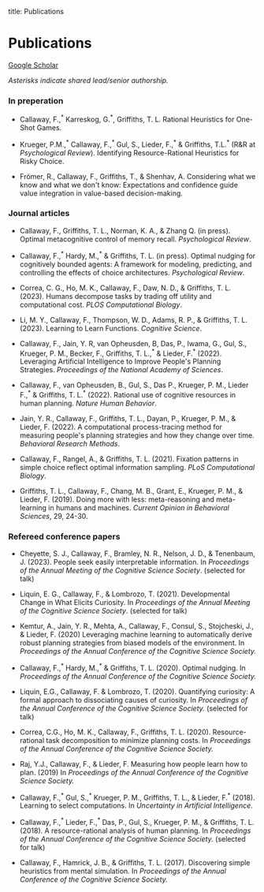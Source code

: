 title: Publications

# Publications

[Google Scholar](https://scholar.google.com/citations?user=oX7L_mMAAAAJ&hl=en&oi=ao)

_Asterisks indicate shared lead/senior authorship._


### In preperation

- Callaway, F.,<sup>&ast;</sup> Karreskog, G.<sup>&ast;</sup>, Griffiths, T. L. Rational Heuristics for One-Shot Games. [<span class="fa fa-file"></span>](https://gustavkarreskog.com/files/jmp_karreskog.pdf)

- Krueger, P.M.,<sup>&ast;</sup> Callaway, F.,<sup>&ast;</sup> Gul, S., Lieder, F.,<sup>&ast;</sup> & Griffiths, T.L.<sup>&ast;</sup> (R&R at _Psychological Review_). Identifying Resource-Rational Heuristics for Risky Choice. [<span class="fa fa-file"></span>](https://psyarxiv.com/mg7dn)

- Frömer, R., Callaway, F., Griffiths, T., & Shenhav, A. Considering what we know and what we don't know: Expectations and confidence guide value integration in value-based decision-making. [<span class="fa fa-file"></span>](https://psyarxiv.com/2sqyt)

### Journal articles

- Callaway, F., Griffiths, T. L., Norman, K. A., & Zhang Q. (in press). Optimal metacognitive control of memory recall. _Psychological Review_. [<span class="fa fa-file"></span>](https://psyarxiv.com/haf79/)

-   Callaway, F.,<sup>&ast;</sup> Hardy, M.,<sup>&ast;</sup> & Griffiths, T. L. (in press). Optimal nudging for cognitively bounded agents: A framework for modeling, predicting, and controlling the effects of choice architectures. _Psychological Review_. [<span class="fa fa-file"></span>](https://psyarxiv.com/7ahdc)

- Correa, C. G., Ho, M. K., Callaway, F., Daw, N. D., & Griffiths, T. L. (2023). Humans decompose tasks by trading off utility and computational cost. _PLOS Computational Biology_. [<span class="fa fa-file"></span>](https://fredcallaway.com/pdfs/correa2023humans.pdf)

- Li, M. Y., Callaway, F., Thompson, W. D., Adams, R. P., & Griffiths, T. L. (2023). Learning to Learn Functions. _Cognitive Science_. [<span class="fa fa-file"></span>](https://onlinelibrary.wiley.com/doi/epdf/10.1111/cogs.13262)

- Callaway, F., Jain, Y. R, van Opheusden, B, Das, P., Iwama, G., Gul, S., Krueger, P. M., Becker, F., Griffiths, T. L.,<sup>&ast;</sup> & Lieder, F.<sup>&ast;</sup> (2022). Leveraging Artificial Intelligence to  Improve People's Planning Strategies. _Proceedings of the National Academy of Sciences_. [<span class="fa fa-file"></span>](https://cocosci.princeton.edu/papers/callawayleveraging.pdf)

- Callaway, F., van Opheusden, B., Gul, S., Das P., Krueger, P. M., Lieder F.,<sup>&ast;</sup> & Griffiths, T. L.<sup>&ast;</sup> (2022). Rational use of cognitive resources in human planning. _Nature Human Behavior_. [<span class="fa fa-file"></span>](https://cocosci.princeton.edu/papers/callawayrationaluse.pdf)

- Jain, Y. R., Callaway, F., Griffiths, T. L., Dayan, P., Krueger, P. M., & Lieder, F. (2022). A computational process-tracing method for measuring people's planning strategies and how they change over time.  _Behavioral Research Methods_. [<span class="fa fa-file"></span>](https://is.mpg.de/uploads_file/attachment/attachment/675/Revised_Manuscript.pdf)

- Callaway, F., Rangel, A., & Griffiths, T. L. (2021). Fixation patterns in simple choice reflect optimal information sampling. _PLoS Computational Biology_. [<span class="fa fa-file"></span>](https://journals.plos.org/ploscompbiol/article?id=10.1371/journal.pcbi.1008863)

- Griffiths, T. L., Callaway, F., Chang, M. B., Grant, E., Krueger, P. M., & Lieder, F. (2019). Doing more with less: meta-reasoning and meta-learning in humans and machines. _Current Opinion in Behavioral Sciences_, 29, 24-30. [<span class="fa fa-file"></span>](http://cocosci.princeton.edu/papers/doing-more-with-less.pdf)


### Refereed conference papers

- Cheyette, S. J., Callaway, F., Bramley, N. R., Nelson, J. D., & Tenenbaum, J. (2023). People seek easily interpretable information. In _Proceedings of the Annual Meeting of the Cognitive Science Society_. (selected for talk) [<span class="fa fa-file"></span>](https://escholarship.org/content/qt5sm2b484/qt5sm2b484.pdf)

- Liquin, E. G., Callaway, F., & Lombrozo, T. (2021). Developmental Change in What Elicits Curiosity. In _Proceedings of the Annual Meeting of the Cognitive Science Society_. (selected for talk) [<span class="fa fa-file"></span>](https://escholarship.org/uc/item/43g7m167)

- Kemtur, A., Jain, Y. R.,  Mehta, A.,  Callaway, F., Consul, S., Stojcheski, J., & Lieder, F. (2020) Leveraging machine learning to automatically derive robust planning strategies from biased models of the environment.  In _Proceedings of the Annual Conference of the Cognitive Science Society._ [<span class="fa fa-file"></span>](https://cogsci.mindmodeling.org/2020/papers/0572/0572.pdf)

- Callaway, F.,<sup>&ast;</sup> Hardy, M.,<sup>&ast;</sup> & Griffiths, T. L. (2020). Optimal nudging. In _Proceedings of the Annual Conference of the Cognitive Science Society._ [<span class="fa fa-file"></span>](https://cognitivesciencesociety.org/cogsci20/papers/0555/0555.pdf)   [<span class="fa fa-youtube"></span>](https://www.youtube.com/watch?v=jtskMUdaBh0)

- Liquin, E.G., Callaway, F. & Lombrozo, T. (2020). Quantifying curiosity: A formal approach to dissociating causes of curiosity. In _Proceedings of the Annual Conference of the Cognitive Science Society._ (selected for talk) [<span class="fa fa-file"></span>](https://cognition.princeton.edu/sites/default/files/cognition/files/liquincogsci2020.pdf)

- Correa, C.G., Ho, M. K., Callaway, F., Griffiths, T. L. (2020). Resource-rational task decomposition to minimize planning costs. In _Proceedings of the Annual Conference of the Cognitive Science Society._ [<span class="fa fa-file"></span>](https://arxiv.org/abs/2007.13862)

- Raj, Y.J., Callaway, F., & Lieder, F. Measuring how people learn how to plan. (2019) In _Proceedings of the Annual Conference of the Cognitive Science Society._ [<span class="fa fa-file"></span>](https://cogsci.mindmodeling.org/2019/papers/0344/0344.pdf)

- Callaway, F.,<sup>&ast;</sup> Gul, S.,<sup>&ast;</sup> Krueger, P. M., Griffiths, T. L., & Lieder, F.<sup>&ast;</sup> (2018). Learning to select computations. In _Uncertainty in Artificial Intelligence_. [<span class="fa fa-file"></span>](https://arxiv.org/abs/1711.06892)

- Callaway, F.,<sup>&ast;</sup> Lieder, F.,<sup>&ast;</sup> Das, P., Gul, S., Krueger, P. M., & Griffiths, T. L. (2018). A resource-rational analysis of human planning. In _Proceedings of the Annual Conference of the Cognitive Science Society._ (selected for talk) [<span class="fa fa-file"></span>](http://cocosci.princeton.edu/papers/Callaway_CogSci_2018.pdf)

- Callaway, F., Hamrick, J. B., & Griffiths, T. L. (2017). Discovering simple heuristics from mental simulation. In _Proceedings of the Annual Conference of the Cognitive Science Society._ [<span class="fa fa-file"></span>](https://osf.io/wrqtp/)